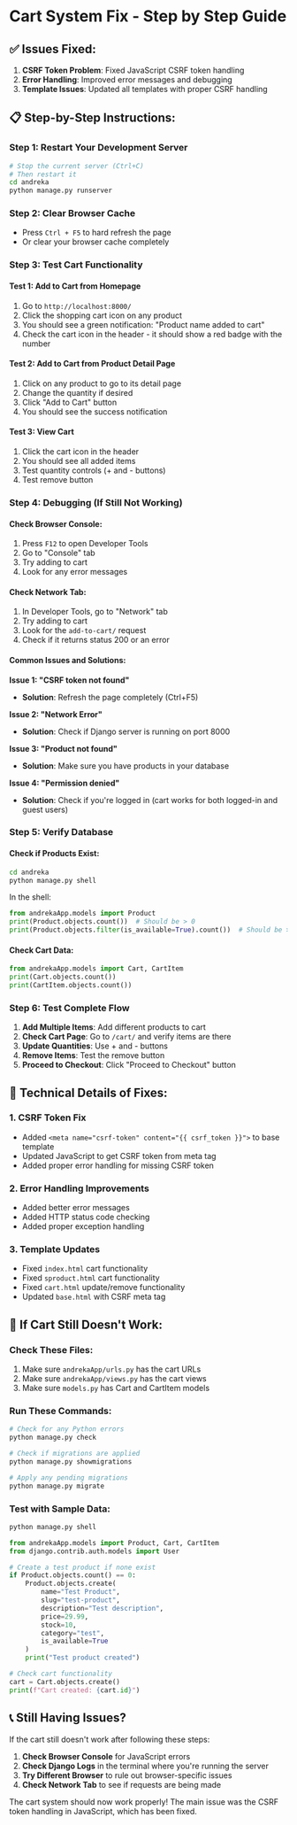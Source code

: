 # Cart System Fix - Step by Step Guide

## ✅ **Issues Fixed:**

1. **CSRF Token Problem**: Fixed JavaScript CSRF token handling
2. **Error Handling**: Improved error messages and debugging
3. **Template Issues**: Updated all templates with proper CSRF handling

## 📋 **Step-by-Step Instructions:**

### **Step 1: Restart Your Development Server**
```bash
# Stop the current server (Ctrl+C)
# Then restart it
cd andreka
python manage.py runserver
```

### **Step 2: Clear Browser Cache**
- Press `Ctrl + F5` to hard refresh the page
- Or clear your browser cache completely

### **Step 3: Test Cart Functionality**

#### **Test 1: Add to Cart from Homepage**
1. Go to `http://localhost:8000/`
2. Click the shopping cart icon on any product
3. You should see a green notification: "Product name added to cart"
4. Check the cart icon in the header - it should show a red badge with the number

#### **Test 2: Add to Cart from Product Detail Page**
1. Click on any product to go to its detail page
2. Change the quantity if desired
3. Click "Add to Cart" button
4. You should see the success notification

#### **Test 3: View Cart**
1. Click the cart icon in the header
2. You should see all added items
3. Test quantity controls (+ and - buttons)
4. Test remove button

### **Step 4: Debugging (If Still Not Working)**

#### **Check Browser Console:**
1. Press `F12` to open Developer Tools
2. Go to "Console" tab
3. Try adding to cart
4. Look for any error messages

#### **Check Network Tab:**
1. In Developer Tools, go to "Network" tab
2. Try adding to cart
3. Look for the `add-to-cart/` request
4. Check if it returns status 200 or an error

#### **Common Issues and Solutions:**

**Issue 1: "CSRF token not found"**
- **Solution**: Refresh the page completely (Ctrl+F5)

**Issue 2: "Network Error"**
- **Solution**: Check if Django server is running on port 8000

**Issue 3: "Product not found"**
- **Solution**: Make sure you have products in your database

**Issue 4: "Permission denied"**
- **Solution**: Check if you're logged in (cart works for both logged-in and guest users)

### **Step 5: Verify Database**

#### **Check if Products Exist:**
```bash
cd andreka
python manage.py shell
```

In the shell:
```python
from andrekaApp.models import Product
print(Product.objects.count())  # Should be > 0
print(Product.objects.filter(is_available=True).count())  # Should be > 0
```

#### **Check Cart Data:**
```python
from andrekaApp.models import Cart, CartItem
print(Cart.objects.count())
print(CartItem.objects.count())
```

### **Step 6: Test Complete Flow**

1. **Add Multiple Items**: Add different products to cart
2. **Check Cart Page**: Go to `/cart/` and verify items are there
3. **Update Quantities**: Use + and - buttons
4. **Remove Items**: Test the remove button
5. **Proceed to Checkout**: Click "Proceed to Checkout" button

## 🔧 **Technical Details of Fixes:**

### **1. CSRF Token Fix**
- Added `<meta name="csrf-token" content="{{ csrf_token }}">` to base template
- Updated JavaScript to get CSRF token from meta tag
- Added proper error handling for missing CSRF token

### **2. Error Handling Improvements**
- Added better error messages
- Added HTTP status code checking
- Added proper exception handling

### **3. Template Updates**
- Fixed `index.html` cart functionality
- Fixed `sproduct.html` cart functionality  
- Fixed `cart.html` update/remove functionality
- Updated `base.html` with CSRF meta tag

## 🚨 **If Cart Still Doesn't Work:**

### **Check These Files:**
1. Make sure `andrekaApp/urls.py` has the cart URLs
2. Make sure `andrekaApp/views.py` has the cart views
3. Make sure `models.py` has Cart and CartItem models

### **Run These Commands:**
```bash
# Check for any Python errors
python manage.py check

# Check if migrations are applied
python manage.py showmigrations

# Apply any pending migrations
python manage.py migrate
```

### **Test with Sample Data:**
```bash
python manage.py shell
```

```python
from andrekaApp.models import Product, Cart, CartItem
from django.contrib.auth.models import User

# Create a test product if none exist
if Product.objects.count() == 0:
    Product.objects.create(
        name="Test Product",
        slug="test-product",
        description="Test description",
        price=29.99,
        stock=10,
        category="test",
        is_available=True
    )
    print("Test product created")

# Check cart functionality
cart = Cart.objects.create()
print(f"Cart created: {cart.id}")
```

## 📞 **Still Having Issues?**

If the cart still doesn't work after following these steps:

1. **Check Browser Console** for JavaScript errors
2. **Check Django Logs** in the terminal where you're running the server
3. **Try Different Browser** to rule out browser-specific issues
4. **Check Network Tab** to see if requests are being made

The cart system should now work properly! The main issue was the CSRF token handling in JavaScript, which has been fixed.

